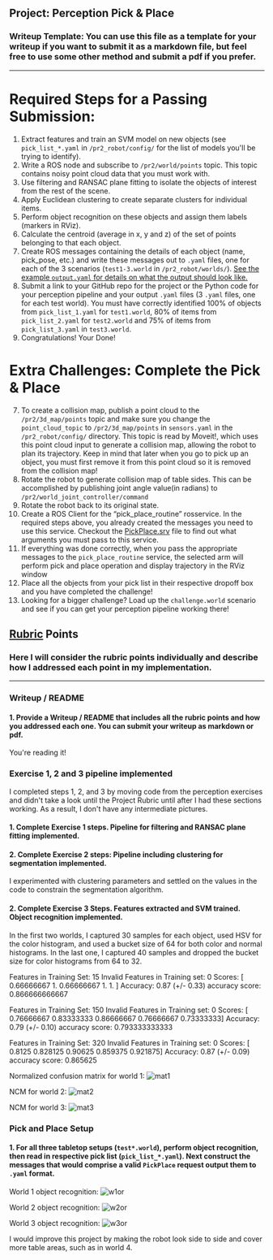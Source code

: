 ## Project: Perception Pick & Place
### Writeup Template: You can use this file as a template for your writeup if you want to submit it as a markdown file, but feel free to use some other method and submit a pdf if you prefer.

---


# Required Steps for a Passing Submission:
1. Extract features and train an SVM model on new objects (see `pick_list_*.yaml` in `/pr2_robot/config/` for the list of models you'll be trying to identify). 
2. Write a ROS node and subscribe to `/pr2/world/points` topic. This topic contains noisy point cloud data that you must work with.
3. Use filtering and RANSAC plane fitting to isolate the objects of interest from the rest of the scene.
4. Apply Euclidean clustering to create separate clusters for individual items.
5. Perform object recognition on these objects and assign them labels (markers in RViz).
6. Calculate the centroid (average in x, y and z) of the set of points belonging to that each object.
7. Create ROS messages containing the details of each object (name, pick_pose, etc.) and write these messages out to `.yaml` files, one for each of the 3 scenarios (`test1-3.world` in `/pr2_robot/worlds/`).  [See the example `output.yaml` for details on what the output should look like.](https://github.com/udacity/RoboND-Perception-Project/blob/master/pr2_robot/config/output.yaml)  
8. Submit a link to your GitHub repo for the project or the Python code for your perception pipeline and your output `.yaml` files (3 `.yaml` files, one for each test world).  You must have correctly identified 100% of objects from `pick_list_1.yaml` for `test1.world`, 80% of items from `pick_list_2.yaml` for `test2.world` and 75% of items from `pick_list_3.yaml` in `test3.world`.
9. Congratulations!  Your Done!

# Extra Challenges: Complete the Pick & Place
7. To create a collision map, publish a point cloud to the `/pr2/3d_map/points` topic and make sure you change the `point_cloud_topic` to `/pr2/3d_map/points` in `sensors.yaml` in the `/pr2_robot/config/` directory. This topic is read by Moveit!, which uses this point cloud input to generate a collision map, allowing the robot to plan its trajectory.  Keep in mind that later when you go to pick up an object, you must first remove it from this point cloud so it is removed from the collision map!
8. Rotate the robot to generate collision map of table sides. This can be accomplished by publishing joint angle value(in radians) to `/pr2/world_joint_controller/command`
9. Rotate the robot back to its original state.
10. Create a ROS Client for the “pick_place_routine” rosservice.  In the required steps above, you already created the messages you need to use this service. Checkout the [PickPlace.srv](https://github.com/udacity/RoboND-Perception-Project/tree/master/pr2_robot/srv) file to find out what arguments you must pass to this service.
11. If everything was done correctly, when you pass the appropriate messages to the `pick_place_routine` service, the selected arm will perform pick and place operation and display trajectory in the RViz window
12. Place all the objects from your pick list in their respective dropoff box and you have completed the challenge!
13. Looking for a bigger challenge?  Load up the `challenge.world` scenario and see if you can get your perception pipeline working there!

## [Rubric](https://review.udacity.com/#!/rubrics/1067/view) Points
### Here I will consider the rubric points individually and describe how I addressed each point in my implementation.  

---
### Writeup / README

#### 1. Provide a Writeup / README that includes all the rubric points and how you addressed each one.  You can submit your writeup as markdown or pdf.  

You're reading it!

### Exercise 1, 2 and 3 pipeline implemented

I completed steps 1, 2, and 3 by moving code from the perception exercises and didn't take a look until the Project Rubric until after I had these sections working. As a result, I don't have any intermediate pictures. 

#### 1. Complete Exercise 1 steps. Pipeline for filtering and RANSAC plane fitting implemented.

#### 2. Complete Exercise 2 steps: Pipeline including clustering for segmentation implemented.  

I experimented with clustering parameters and settled on the values in the code to constrain the segmentation algorithm. 

#### 2. Complete Exercise 3 Steps.  Features extracted and SVM trained.  Object recognition implemented.

In the first two worlds, I captured 30 samples for each object, used HSV for the color histogram, and used a bucket size of 64 for both color and normal histograms. In the last one, I captured 40 samples and dropped the bucket size for color histograms from 64 to 32.

Features in Training Set: 15
Invalid Features in Training set: 0
Scores: [ 0.66666667  1.          0.66666667  1.          1.        ]
Accuracy: 0.87 (+/- 0.33)
accuracy score: 0.866666666667

Features in Training Set: 150 
Invalid Features in Training set: 0
Scores: [ 0.76666667  0.83333333  0.86666667  0.76666667  0.73333333]
Accuracy: 0.79 (+/- 0.10)
accuracy score: 0.793333333333

Features in Training Set: 320
Invalid Features in Training set: 0
Scores: [ 0.8125    0.828125  0.90625   0.859375  0.921875]
Accuracy: 0.87 (+/- 0.09)
accuracy score: 0.865625

Normalized confusion matrix for world 1:
![mat1](./images/world1_figure2.png)

NCM for world 2:
![mat2](./images/world2_figure2.png)

NCM for world 3:
![mat3](./images/world3_figure2.png)

### Pick and Place Setup

#### 1. For all three tabletop setups (`test*.world`), perform object recognition, then read in respective pick list (`pick_list_*.yaml`). Next construct the messages that would comprise a valid `PickPlace` request output them to `.yaml` format.

World 1 object recognition:
![w1or](./images/world1objrec.png)

World 2 object recognition:
![w2or](./images/world2objrec.png)

World 3 object recognition:
![w3or](./images/world3objrec.png)

I would improve this project by making the robot look side to side and cover more table areas, such as in world 4. 

